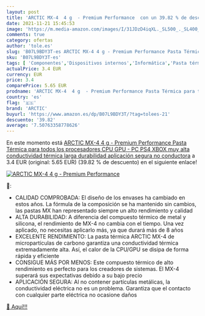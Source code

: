 ```yaml
---
layout: post
title: 'ARCTIC MX-4  4 g  - Premium Performance  con un 39.82 % de descuento'
date: 2021-11-21 15:45:53
image: 'https://m.media-amazon.com/images/I/31JDzD4iqXL._SL500_._SL400_.jpg'
comments: true
category: ofertas
author: 'tole.es'
slug: 'B07L9BDY3T-es ARCTIC MX-4 4 g - Premium Performance Pasta Térmica para...'
sku: 'B07L9BDY3T-es'
tags: [ 'Componentes','Dispositivos internos','Informática','Pasta térmica','Pasta y almohadillas térmicas','Ventilación y refrigeración para ordenadores','arctic','ps4','xbox', ]
actualPrice: 3.4 EUR
currency: EUR
price: 3.4
comparePrice: 5.65 EUR
prodname: 'ARCTIC MX-4  4 g  - Premium Performance Pasta Térmica para todos los procesadores  CPU  GPU - PC  PS4  XBOX   muy alta conductividad térmica  larga durabilidad  aplicación segura  no conductora'
country: 'es'
flag: '🇪🇸'
brand: 'ARCTIC'
buyurl: 'https://www.amazon.es/dp/B07L9BDY3T/?tag=tolees-21'
descuento: '39.82'
average: '7.50763358778626'
---
```


En este momento está [ARCTIC MX-4  4 g  - Premium Performance Pasta Térmica para todos los procesadores  CPU  GPU - PC  PS4  XBOX   muy alta conductividad térmica  larga durabilidad  aplicación segura  no conductora](https://www.amazon.es/dp/B07L9BDY3T/?tag=tolees-21) a 3.4 EUR (original: 5.65 EUR) (39.82 %  de descuento) en el siguiente enlace!

[![ARCTIC MX-4  4 g  - Premium Performance ](https://m.media-amazon.com/images/I/31JDzD4iqXL._SL500_._SL400_.jpg)](https://www.amazon.es/dp/B07L9BDY3T/?tag=tolees-21)

🔎:

- CALIDAD COMPROBADA: El diseño de los envases ha cambiado en estos años. La fórmula de la composición se ha mantenido sin cambios, las pastas MX han representado siempre un alto rendimiento y calidad
- ALTA DURABILIDAD: A diferencia del compuesto térmico de metal y silicona, el rendimiento de MX-4 no cambia con el tiempo. Una vez aplicado, no necesitas aplicarlo más, ya que durará más de 8 años
- EXCELENTE RENDIMIENTO: La pasta térmica ARCTIC MX-4 de micropartículas de carbono garantiza una conductividad térmica extremadamente alta. Así, el calor de la CPU/GPU se disipa de forma rápida y eficiente
- CONSIGUE MÁS POR MENOS: Este compuesto térmico de alto rendimiento es perfecto para los creadores de sistemas. El MX-4 superará sus expectativas debido a su bajo precio
- APLICACIÓN SEGURA: Al no contener partículas metálicas, la conductividad eléctrica no es un problema. Garantiza que el contacto con cualquier parte eléctrica no ocasione daños

[🛒 Aquí!!!](https://www.amazon.es/dp/B07L9BDY3T/?tag=tolees-21)
